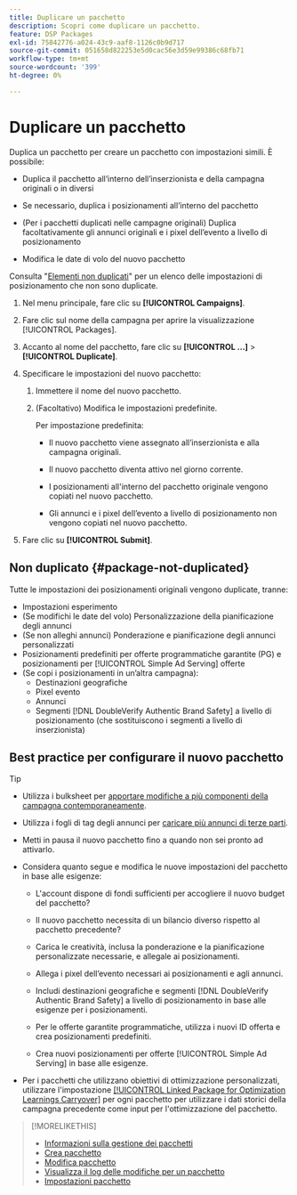 ```yaml
---
title: Duplicare un pacchetto
description: Scopri come duplicare un pacchetto.
feature: DSP Packages
exl-id: 75842776-a024-43c9-aaf8-1126c0b9d717
source-git-commit: 051658d822253e5d0cac56e3d59e99386c68fb71
workflow-type: tm+mt
source-wordcount: '399'
ht-degree: 0%

---
```


# Duplicare un pacchetto

Duplica un pacchetto per creare un pacchetto con impostazioni simili. È possibile:

* Duplica il pacchetto all’interno dell’inserzionista e della campagna originali o in diversi

* Se necessario, duplica i posizionamenti all’interno del pacchetto

* (Per i pacchetti duplicati nelle campagne originali) Duplica facoltativamente gli annunci originali e i pixel dell’evento a livello di posizionamento

* Modifica le date di volo del nuovo pacchetto

Consulta &quot;[Elementi non duplicati](#package-not-duplicated)&quot; per un elenco delle impostazioni di posizionamento che non sono duplicate.

1. Nel menu principale, fare clic su **[!UICONTROL Campaigns]**.

1. Fare clic sul nome della campagna per aprire la visualizzazione [!UICONTROL Packages].

1. Accanto al nome del pacchetto, fare clic su **[!UICONTROL ...]** > **[!UICONTROL Duplicate]**.

1. Specificare le impostazioni del nuovo pacchetto:

   1. Immettere il nome del nuovo pacchetto.

   1. (Facoltativo) Modifica le impostazioni predefinite.

      Per impostazione predefinita:

      * Il nuovo pacchetto viene assegnato all’inserzionista e alla campagna originali.

      * Il nuovo pacchetto diventa attivo nel giorno corrente.<!-- and the flight continues for NN  days. -->

      * I posizionamenti all&#39;interno del pacchetto originale vengono copiati nel nuovo pacchetto.

      * Gli annunci e i pixel dell’evento a livello di posizionamento non vengono copiati nel nuovo pacchetto.

1. Fare clic su **[!UICONTROL Submit]**.

## Non duplicato {#package-not-duplicated}

Tutte le impostazioni dei posizionamenti originali vengono duplicate, tranne:

* Impostazioni esperimento
* (Se modifichi le date del volo) Personalizzazione della pianificazione degli annunci
* (Se non alleghi annunci) Ponderazione e pianificazione degli annunci personalizzati
* Posizionamenti predefiniti per offerte programmatiche garantite (PG) e posizionamenti per [!UICONTROL Simple Ad Serving] offerte
* (Se copi i posizionamenti in un’altra campagna):
   * Destinazioni geografiche
   * Pixel evento
   * Annunci
   * Segmenti [!DNL DoubleVerify Authentic Brand Safety] a livello di posizionamento (che sostituiscono i segmenti a livello di inserzionista)

## Best practice per configurare il nuovo pacchetto

>[!TIP]
>
>* Utilizza i bulksheet per [apportare modifiche a più componenti della campagna contemporaneamente](/help/dsp/campaign-management/campaign-components-review-edit.md).
* Utilizza i fogli di tag degli annunci per [caricare più annunci di terze parti](/help/dsp/campaign-management/ads/ad-create-multiple.md).

* Metti in pausa il nuovo pacchetto fino a quando non sei pronto ad attivarlo.

* Considera quanto segue e modifica le nuove impostazioni del pacchetto in base alle esigenze:

   * L&#39;account dispone di fondi sufficienti per accogliere il nuovo budget del pacchetto?

   * Il nuovo pacchetto necessita di un bilancio diverso rispetto al pacchetto precedente?

   * Carica le creatività, inclusa la ponderazione e la pianificazione personalizzate necessarie, e allegale ai posizionamenti.

   * Allega i pixel dell’evento necessari ai posizionamenti e agli annunci.

   * Includi destinazioni geografiche e segmenti [!DNL DoubleVerify Authentic Brand Safety] a livello di posizionamento in base alle esigenze per i posizionamenti.

   * Per le offerte garantite programmatiche, utilizza i nuovi ID offerta e crea posizionamenti predefiniti.

   * Crea nuovi posizionamenti per offerte [!UICONTROL Simple Ad Serving] in base alle esigenze.

* Per i pacchetti che utilizzano obiettivi di ottimizzazione personalizzati, utilizzare l&#39;impostazione [[!UICONTROL Linked Package for Optimization Learnings Carryover]](/help/dsp/campaign-management/packages/package-settings.md) per ogni pacchetto per utilizzare i dati storici della campagna precedente come input per l&#39;ottimizzazione del pacchetto.

>[!MORELIKETHIS]
>
>* [Informazioni sulla gestione dei pacchetti](package-about.md)
>* [Crea pacchetto](package-create.md)
>* [Modifica pacchetto](package-edit.md)
>* [Visualizza il log delle modifiche per un pacchetto](package-change-log.md)
>* [Impostazioni pacchetto](package-settings.md)
